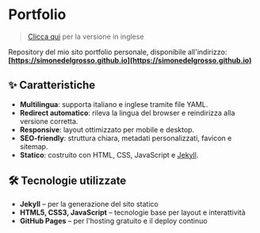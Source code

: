 # Portfolio

> [Clicca qui](README.md) per la versione in inglese

Repository del mio sito portfolio personale, disponibile all'indirizzo:  
**[https://simonedelgrosso.github.io](https://simonedelgrosso.github.io)**

## ✨ Caratteristiche

- **Multilingua**: supporta italiano e inglese tramite file YAML.
- **Redirect automatico**: rileva la lingua del browser e reindirizza alla versione corretta.
- **Responsive**: layout ottimizzato per mobile e desktop.
- **SEO-friendly**: struttura chiara, metadati personalizzati, favicon e sitemap.
- **Statico**: costruito con HTML, CSS, JavaScript e [Jekyll](https://jekyllrb.com/).

## 🛠️ Tecnologie utilizzate

- **Jekyll** – per la generazione del sito statico
- **HTML5, CSS3, JavaScript** – tecnologie base per layout e interattività
- **GitHub Pages** – per l'hosting gratuito e il deploy continuo

